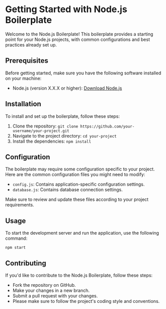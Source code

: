 # Getting Started with Node.js Boilerplate

Welcome to the Node.js Boilerplate! This boilerplate provides a starting point for your Node.js projects, with common configurations and best practices already set up.

## Prerequisites

Before getting started, make sure you have the following software installed on your machine:

- Node.js (version X.X.X or higher): [Download Node.js](https://nodejs.org)

## Installation

To install and set up the boilerplate, follow these steps:

1. Clone the repository: `git clone https://github.com/your-username/your-project.git`
2. Navigate to the project directory: `cd your-project`
3. Install the dependencies: `npm install`

## Configuration

The boilerplate may require some configuration specific to your project. Here are the common configuration files you might need to modify:

- `config.js`: Contains application-specific configuration settings.
- `database.js`: Contains database connection settings.

Make sure to review and update these files according to your project requirements.

## Usage

To start the development server and run the application, use the following command:

```shell
npm start
```

## Contributing

If you'd like to contribute to the Node.js Boilerplate, follow these steps:

- Fork the repository on GitHub.
- Make your changes in a new branch.
- Submit a pull request with your changes.
- Please make sure to follow the project's coding style and conventions.
